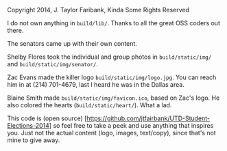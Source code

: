 Copyright 2014, J. Taylor Faribank, Kinda Some Rights Reserved

I do not own anything in `build/lib/`.  Thanks to all the great OSS coders out there.

The senators came up with their own content.

Shelby Flores took the individual and group photos in `build/static/img/` and `build/static/img/senator/`.

Zac Evans made the killer logo `build/static/img/logo.jpg`.  You can reach him in at (214) 701-4679, last I heard he was in the Dallas area.

Blaine Smith made `build/static/img/favicon.ico`, based on Zac's logo.  He also colored the hearts (`build/static/heart/`).  What a lad.

This code is (open source) [https://github.com/jtfairbank/UTD-Student-Elections-2014] so feel free to take a peek and use anything that inspires you.  Just not the actual content (logo, images, text/copy), since that's not mine to give away.
